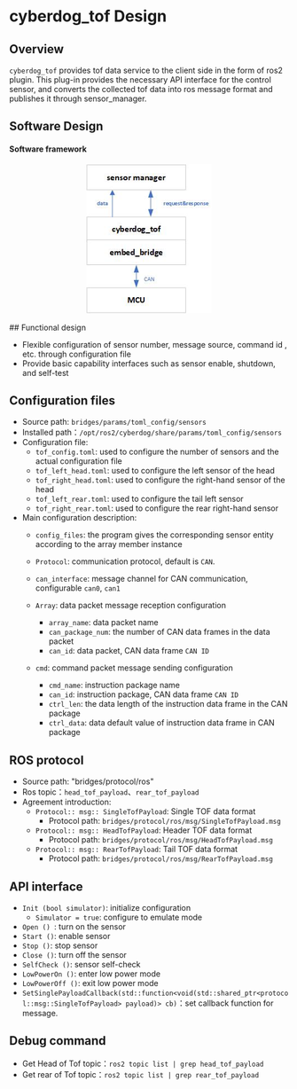 # cyberdog_tof Design

##  Overview

``cyberdog_tof`` provides tof data service to the client side in the form of ros2 plugin. This plug-in provides the necessary API interface for the control sensor, and converts the collected tof data into ros message format and publishes it through sensor_manager.

## Software Design

#### Software framework

<center>

 ![avatar](./image/cyberdog_tof/cyberdog_tof.png)

</center>
<!--
#### Data stream on

<center>

 ![avatar](./image/cyberdog_tof/cyberdog_tof_open_flow.png)
 
</center>

#### Data stream closed

<center>

 ![avatar](./image/cyberdog_tof/cyberdog_tof_close_flow.png)

</center>
-->
## Functional design

- Flexible configuration of sensor number, message source, command id , etc. through configuration file
- Provide basic capability interfaces such as sensor enable, shutdown, and self-test

## Configuration files

- Source path: ``bridges/params/toml_config/sensors``
- Installed path：``/opt/ros2/cyberdog/share/params/toml_config/sensors``
- Configuration file:
  - ``tof_config.toml``: used to configure the number of sensors and the actual configuration file
  - ``tof_left_head.toml``: used to configure the left sensor of the head
  - ``tof_right_head.toml``: used to configure the right-hand sensor of the head
  - ``tof_left_rear.toml``: used to configure the tail left sensor
  - ``tof_right_rear.toml``: used to configure the rear right-hand sensor
- Main configuration description:
  - ``config_files``: the program gives the corresponding sensor entity according to the array member instance
  - ``Protocol``: communication protocol, default is ``CAN``.
  - ``can_interface``: message channel for CAN communication, configurable     ``can0``, ``can1``
  - ``Array``: data packet message reception configuration
    - ``array_name``: data packet name
    - ``can_package_num``: the number of CAN data frames in the data packet
    - ``can_id``: data packet, CAN data frame ``CAN ID``

  - ``cmd``: command packet message sending configuration
    - ``cmd_name``: instruction package name
    - ``can_id``: instruction package, CAN data frame ``CAN ID``
    - ``ctrl_len``: the data length of the instruction data frame in the CAN package
    - ``ctrl_data``: data default value of instruction data frame in CAN package

## ROS protocol
- Source path: "bridges/protocol/ros"
- Ros topic：``head_tof_payload``、``rear_tof_payload``
- Agreement introduction:
  - ``Protocol:: msg:: SingleTofPayload``: Single TOF data format
    - Protocol path: ``bridges/protocol/ros/msg/SingleTofPayload.msg``
  - ``Protocol:: msg:: HeadTofPayload``: Header TOF data format
    - Protocol path: ``bridges/protocol/ros/msg/HeadTofPayload.msg``
  - ``Protocol:: msg:: RearTofPayload``: Tail TOF data format
    - Protocol path: ``bridges/protocol/ros/msg/RearTofPayload.msg``

##  API interface
- ``Init (bool simulator)``: initialize configuration
  - ``Simulator = true``: configure to emulate mode
- ``Open () ``: turn on the sensor
- ``Start ()``: enable sensor
- ``Stop ()``: stop sensor
- ``Close ()``: turn off the sensor
- ``SelfCheck ()``: sensor self-check
- ``LowPowerOn ()``: enter low power mode
- ``LowPowerOff ()``: exit low power mode
- ``SetSinglePayloadCallback(std::function<void(std::shared_ptr<protocol::msg::SingleTofPayload> payload)> cb)``：set callback function for message.

## Debug command
  - Get Head of Tof topic：``ros2 topic list | grep head_tof_payload``
  - Get rear of Tof topic：``ros2 topic list | grep rear_tof_payload``